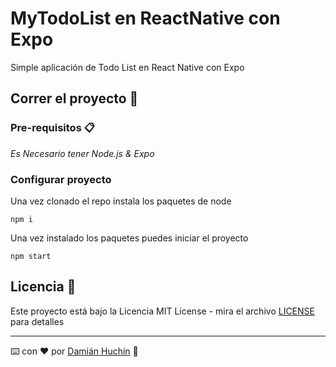 # MyTodoList en ReactNative con Expo
Simple aplicación de Todo List en React Native con Expo

## Correr el proyecto 🚀
### Pre-requisitos 📋
_Es Necesario tener Node.js & Expo_
### Configurar proyecto
Una vez clonado el repo instala los paquetes de node
```
npm i
```
Una vez instalado los paquetes puedes iniciar el proyecto
```
npm start
```
## Licencia 📄

Este proyecto está bajo la Licencia MIT License - mira el archivo [LICENSE](LICENSE) para detalles

___
⌨️ con ❤️ por [Damián Huchín](https://github.com/HuchinDamian) 🤠
